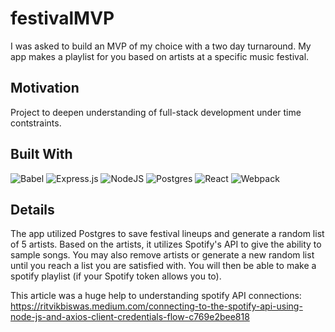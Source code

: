 # festivalMVP

I was asked to build an MVP of my choice with a two day turnaround. My app makes a playlist for you based on artists at a specific music festival. 

## Motivation

Project to deepen understanding of full-stack development under time contstraints. 

## Built With

![Babel](https://img.shields.io/badge/Babel-F9DC3e?style=for-the-badge&logo=babel&logoColor=black)
![Express.js](https://img.shields.io/badge/express.js-%23404d59.svg?style=for-the-badge&logo=express&logoColor=%2361DAFB)
![NodeJS](https://img.shields.io/badge/node.js-6DA55F?style=for-the-badge&logo=node.js&logoColor=white)
![Postgres](https://img.shields.io/badge/postgres-%23316192.svg?style=for-the-badge&logo=postgresql&logoColor=white)
![React](https://img.shields.io/badge/react-%2320232a.svg?style=for-the-badge&logo=react&logoColor=%2361DAFB)
![Webpack](https://img.shields.io/badge/webpack-%238DD6F9.svg?style=for-the-badge&logo=webpack&logoColor=black)

## Details 

The app utilized Postgres to save festival lineups and generate a random list of 5 artists. Based on the artists, it utilizes Spotify's API to give the ability to sample songs. You may also remove artists or generate a new random list until you reach a list you are satisfied with. You will then be able to make a spotify playlist (if your Spotify token allows you to). 

This article was a huge help to understanding spotify API connections: https://ritvikbiswas.medium.com/connecting-to-the-spotify-api-using-node-js-and-axios-client-credentials-flow-c769e2bee818

